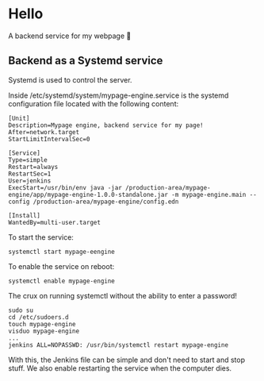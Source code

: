 # Hello 
A backend service for my webpage 📯

## Backend as a Systemd service

Systemd is used to control the server.

Inside /etc/systemd/system/mypage-engine.service is the systemd configuration file located with the following content:

    [Unit]
    Description=Mypage engine, backend service for my page!
    After=network.target
    StartLimitIntervalSec=0

    [Service]
    Type=simple
    Restart=always
    RestartSec=1
    User=jenkins
    ExecStart=/usr/bin/env java -jar /production-area/mypage-engine/app/mypage-engine-1.0.0-standalone.jar -m mypage-engine.main --config /production-area/mypage-engine/config.edn

    [Install]
    WantedBy=multi-user.target

To start the service:

    systemctl start mypage-eengine

To enable the service on reboot:

    systemctl enable mypage-engine

The crux on running systemctl without the ability to enter a password!

    sudo su
    cd /etc/sudoers.d
    touch mypage-engine
    visduo mypage-engine
    ...
    jenkins ALL=NOPASSWD: /usr/bin/systemctl restart mypage-engine
    
With this, the Jenkins file can be simple and don't need to start and stop stuff. We also enable restarting the service when the computer dies. 

